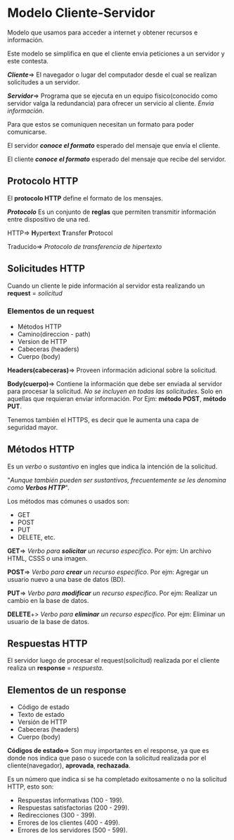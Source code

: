 # Modelo Cliente-Servidor

Modelo que usamos para acceder a internet y obtener recursos e información.

Este modelo se simplifica en que el cliente envia peticiones a un servidor y este contesta.

_**Cliente**_=> El navegador o lugar del computador desde el cual se realizan solicitudes a un servidor.

_**Servidor**_=> Programa que se ejecuta en un equipo físico(conocido como servidor valga la redundancia) para ofrecer un servicio al cliente. _Envia información_.

Para que estos se comuniquen necesitan un formato para poder comunicarse. 

El servidor _**conoce el formato**_ esperado del mensaje que envía el cliente.

El cliente _**conoce el formato**_ esperado del mensaje que recibe del servidor.

## Protocolo HTTP

El **protocolo HTTP** define el formato de los mensajes.

_**Protocolo**_ Es un conjunto de **reglas** que permiten transmitir información entre dispositivo de una red.

HTTP=> **H**yper**t**ext
       **T**ransfer
       **P**rotocol

Traducido=> _Protocolo de transferencia de hipertexto_

## Solicitudes HTTP

Cuando un cliente le pide información al servidor esta realizando un **request** = _solicitud_

### Elementos de un request

* Métodos HTTP
* Camino(direccion - path)
* Version de HTTP
* Cabeceras (headers)
* Cuerpo (body)

**Headers(cabeceras)**=> Proveen información adicional sobre la solicitud.

**Body(cuerpo)**=> Contiene la información que debe ser enviada al servidor para procesar la solicitud. _No se incluyen en todas las solicitudes_. Solo en aquellas que requieran enviar información. Por Ejm: **método POST**, **método PUT**.

Tenemos también el HTTPS, es decir que le aumenta una capa de seguridad mayor.

## Métodos HTTP

Es un _verbo_ o _sustantivo_ en ingles que indica la intención de la solicitud.

"_Aunque también pueden ser sustantivos, frecuentemente se les denomina como **Verbos HTTP**_".

Los métodos mas cómunes o usados son:

* GET
* POST
* PUT
* DELETE, 
etc.

**GET**=> _Verbo para **solicitar** un recurso específico_. Por ejm: Un archivo HTML, CSSS o una imagen.

**POST**=> _Verbo para **crear** un recurso específico_. Por ejm: Agregar un usuario nuevo a una base de datos (BD).

**PUT**=> _Verbo para **modificar** un recurso específico_. Por ejm: Realizar un cambio en la base de datos.

**DELETE**+> _Verbo para **eliminar** un recurso específico_. Por ejm: Eliminar un usuario de la base de datos.

## Respuestas HTTP

El servidor luego de procesar el request(solicitud) realizada por el cliente realiza un **response** = _respuesta_.

## Elementos de un response

* Código de estado
* Texto de estado
* Versión de HTTP
* Cabeceras (headers)
* Cuerpo (body)

**Códigos de estado**=> Son muy importantes en el response, ya que es donde nos indica que paso o sucede con la solicitud realizada por el cliente(navegador), **aprovada**, **rechazada**.

Es un número que indica si se ha completado exitosamente o no la solicitud HTTP, esto son:

* Respuestas informativas (100 - 199).
* Respuestas satisfactorias (200 - 299).
* Redirecciones (300 - 399).
* Errores de los clientes (400 - 499).
* Errores de los servidores (500 - 599).

